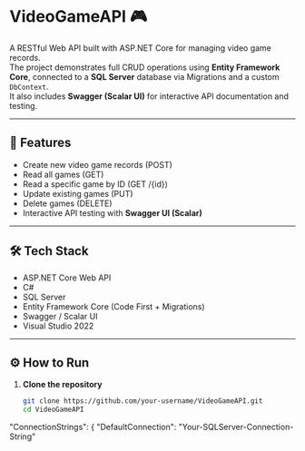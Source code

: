 # VideoGameAPI 🎮

A RESTful Web API built with ASP.NET Core for managing video game records.  
The project demonstrates full CRUD operations using **Entity Framework Core**, connected to a **SQL Server** database via Migrations and a custom `DbContext`.  
It also includes **Swagger (Scalar UI)** for interactive API documentation and testing.

---

## 🚀 Features

- Create new video game records (POST)
- Read all games (GET)
- Read a specific game by ID (GET /{id})
- Update existing games (PUT)
- Delete games (DELETE)
- Interactive API testing with **Swagger UI (Scalar)**

---

## 🛠 Tech Stack

- ASP.NET Core Web API
- C#
- SQL Server
- Entity Framework Core (Code First + Migrations)
- Swagger / Scalar UI
- Visual Studio 2022

---

## ⚙️ How to Run

1. **Clone the repository**
   ```bash
   git clone https://github.com/your-username/VideoGameAPI.git
   cd VideoGameAPI
"ConnectionStrings": {
  "DefaultConnection": "Your-SQLServer-Connection-String"
